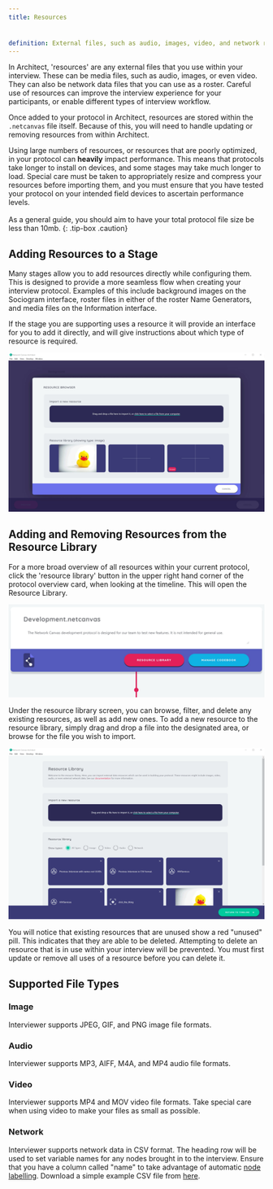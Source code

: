 ```yaml
---
title: Resources


definition: External files, such as audio, images, video, and network roster data, that can be used within your interview protocol.
---
```



In Architect, 'resources' are any external files that you use within your interview. These can be media files, such as audio, images, or even video. They can also be network data files that you can use as a roster. Careful use of resources can improve the interview experience for your participants, or enable different types of interview workflow.

Once added to your protocol in Architect, resources are stored within the `.netcanvas` file itself. Because of this, you will need to handle updating or removing resources from within Architect.

Using large numbers of resources, or resources that are poorly optimized, in your protocol can **heavily** impact performance. This means that protocols take longer to install on devices, and some stages may take much longer to load. Special care must be taken to appropriately resize and compress your resources before importing them, and you must ensure that you have tested your protocol on your intended field devices to ascertain performance levels.<br><br>As a general guide, you should aim to have your total protocol file size be less than 10mb.
{: .tip-box .caution}

## Adding Resources to a Stage

Many stages allow you to add resources directly while configuring them. This is designed to provide a more seamless flow when creating your interview protocol. Examples of this include background images on the Sociogram interface, roster files in either of the roster Name Generators, and media files on the Information interface.

If the stage you are supporting uses a resource it will provide an interface for you to add it directly, and will give instructions about which type of resource is required.

![Image](/assets/img/key-concepts/assets/bg-asset.png)

## Adding and Removing Resources from the Resource Library

For a more broad overview of all resources within your current protocol, click the 'resource library' button in the upper right hand corner of the protocol overview card, when looking at the timeline. This will open the Resource Library.

![image](/assets/img/key-concepts/assets/manage-assets-button.png)

Under the resource library screen, you can browse, filter, and delete any existing resources, as well as add new ones. To add a new resource to the resource library, simply drag and drop a file into the designated area, or browse for the file you wish to import.

![Image](/assets/img/key-concepts/assets/asset-library.png)

You will notice that existing resources that are unused show a red "unused" pill. This indicates that they are able to be deleted. Attempting to delete an resource that is in use within your interview will be prevented. You must first update or remove all uses of a resource before you can delete it.

## Supported File Types

### Image

Interviewer supports JPEG, GIF, and PNG image file formats.

### Audio

Interviewer supports MP3, AIFF, M4A, and MP4 audio file formats.

### Video

Interviewer supports MP4 and MOV video file formats. Take special care when using video to make your files as small as possible.

### Network

Interviewer supports network data in CSV format. The heading row will be used to set variable names for any nodes brought in to the interview. Ensure that you have a column called "name" to take advantage of automatic [node labelling](../node-labelling.md). Download a simple example CSV file from [here](../../../assets/previousInterview.csv).
